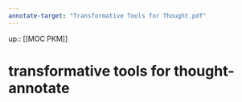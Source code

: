 ```yaml
---
annotate-target: "Transformative Tools for Thought.pdf"
---
```

up:: [[MOC PKM]]
# transformative tools for thought-annotate
